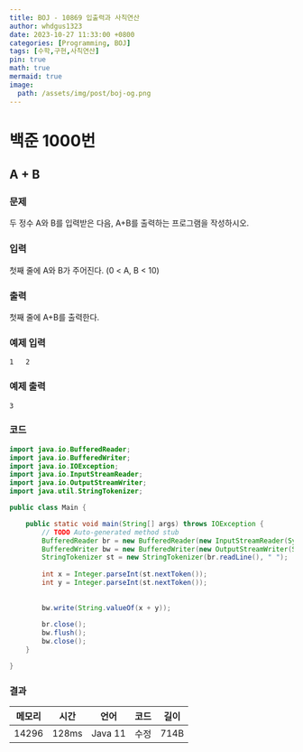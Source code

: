 ```yaml
---
title: BOJ - 10869 입출력과 사칙연산
author: whdgus1323
date: 2023-10-27 11:33:00 +0800
categories: [Programming, BOJ]
tags: [수학,구현,사칙연산]
pin: true
math: true
mermaid: true
image:
  path: /assets/img/post/boj-og.png
---
```


# 백준 1000번

## A + B

### 문제

두 정수 A와 B를 입력받은 다음, A+B를 출력하는 프로그램을 작성하시오.

### 입력

첫째 줄에 A와 B가 주어진다. (0 < A, B < 10)

### 출력

첫째 줄에 A+B를 출력한다.


### 예제 입력

```
1   2 
```

### 예제 출력

```
3 
```

### 코드
``` java
import java.io.BufferedReader;
import java.io.BufferedWriter;
import java.io.IOException;
import java.io.InputStreamReader;
import java.io.OutputStreamWriter;
import java.util.StringTokenizer;

public class Main {

	public static void main(String[] args) throws IOException {
		// TODO Auto-generated method stub
		BufferedReader br = new BufferedReader(new InputStreamReader(System.in));
		BufferedWriter bw = new BufferedWriter(new OutputStreamWriter(System.out));
		StringTokenizer st = new StringTokenizer(br.readLine(), " ");
		
		int x = Integer.parseInt(st.nextToken());
		int y = Integer.parseInt(st.nextToken());
		
		
		bw.write(String.valueOf(x + y));
		
		br.close();
		bw.flush();
		bw.close();
	}

}
```
### 결과

|메모리|시간|언어|코드|길이|
|:---:|:---:|:---:|:---:|:---:|
|14296|128ms|Java 11|수정|714B